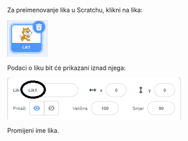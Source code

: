 Za preimenovanje lika u Scratchu, klikni na lika:

![snimka zaslona](images/rename-info.png)

Podaci o liku bit će prikazani iznad njega:

![snimka zaslona](images/rename-change.png)

Promijeni ime lika.